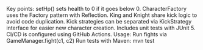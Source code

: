 Key points:
setHp() sets health to 0 if it goes below 0.
CharacterFactory uses the Factory pattern with Reflection.
King and Knight share kick logic to avoid code duplication.
Kick strategies can be separated via KickStrategy interface for easier new character creation.
Includes unit tests with JUnit 5.
CI/CD is configured using GitHub Actions.
Usage:
Run fights via GameManager.fight(c1, c2)
Run tests with Maven: mvn test
